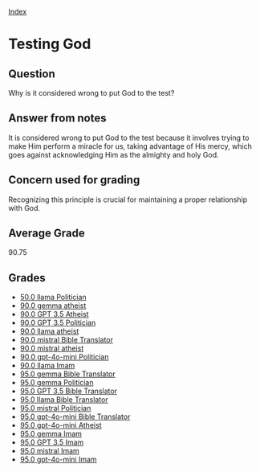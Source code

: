 
[Index](../index.md)
# Testing God
## Question
Why is it considered wrong to put God to the test?

## Answer from notes
It is considered wrong to put God to the test because it involves trying to make Him perform a miracle for us, taking advantage of His mercy, which goes against acknowledging Him as the almighty and holy God.

## Concern used for grading
Recognizing this principle is crucial for maintaining a proper relationship with God.

## Average Grade
90.75

## Grades
 * [50.0 llama Politician](../answers/llama_Politician/Testing_God.md)
 * [90.0 gemma atheist](../answers/gemma_atheist/Testing_God.md)
 * [90.0 GPT 3.5 Atheist](../answers/GPT_3.5_Atheist/Testing_God.md)
 * [90.0 GPT 3.5 Politician](../answers/GPT_3.5_Politician/Testing_God.md)
 * [90.0 llama atheist](../answers/llama_atheist/Testing_God.md)
 * [90.0 mistral Bible Translator](../answers/mistral_Bible_Translator/Testing_God.md)
 * [90.0 mistral atheist](../answers/mistral_atheist/Testing_God.md)
 * [90.0 gpt-4o-mini Politician](../answers/gpt-4o-mini_Politician/Testing_God.md)
 * [90.0 llama Imam](../answers/llama_Imam/Testing_God.md)
 * [95.0 gemma Bible Translator](../answers/gemma_Bible_Translator/Testing_God.md)
 * [95.0 gemma Politician](../answers/gemma_Politician/Testing_God.md)
 * [95.0 GPT 3.5 Bible Translator](../answers/GPT_3.5_Bible_Translator/Testing_God.md)
 * [95.0 llama Bible Translator](../answers/llama_Bible_Translator/Testing_God.md)
 * [95.0 mistral Politician](../answers/mistral_Politician/Testing_God.md)
 * [95.0 gpt-4o-mini Bible Translator](../answers/gpt-4o-mini_Bible_Translator/Testing_God.md)
 * [95.0 gpt-4o-mini Atheist](../answers/gpt-4o-mini_Atheist/Testing_God.md)
 * [95.0 gemma Imam](../answers/gemma_Imam/Testing_God.md)
 * [95.0 GPT 3.5 Imam](../answers/GPT_3.5_Imam/Testing_God.md)
 * [95.0 mistral Imam](../answers/mistral_Imam/Testing_God.md)
 * [95.0 gpt-4o-mini Imam](../answers/gpt-4o-mini_Imam/Testing_God.md)
